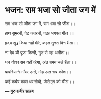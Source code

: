 # भजन: राम भजा सो जीता जग में

राम भजा सो जीता जग में, राम भजा सो जीता।।

हाथ सुमरनी, पेट कतरनी, पढ़त भगवत गीता।।

हृदय शुद्ध किया नहीं बौरे, कहत सुनत दिन बीता।।

ना देव की पूजा किन्ही, गुरु से रहा अमीता।।

धन यौवन सब यहीं रहेगा, अंत समय चले रीता।।

बावरिया ने भाँवर डारी, मोह डाल सब कीता।।

कहें कबीर काल धर खैय्हें, जैसे मृग को चीता।।

**— गुरु कबीर साहब**
